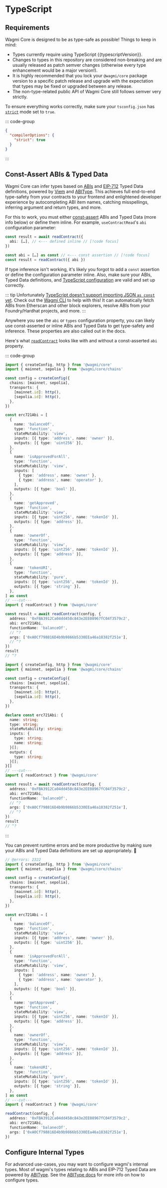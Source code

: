 <script setup>
import packageJson from '../../packages/core/package.json'

const typescriptVersion = packageJson.peerDependencies.typescript
</script>

# TypeScript

## Requirements

Wagmi Core is designed to be as type-safe as possible! Things to keep in mind:

- Types currently require using TypeScript {{typescriptVersion}}.
- Changes to types in this repository are considered non-breaking and are usually released as patch semver changes (otherwise every type enhancement would be a major version!).
- It is highly recommended that you lock your `@wagmi/core` package version to a specific patch release and upgrade with the expectation that types may be fixed or upgraded between any release.
- The non-type-related public API of Wagmi Core still follows semver very strictly.

To ensure everything works correctly, make sure your `tsconfig.json` has [`strict`](https://www.typescriptlang.org/tsconfig#strict) mode set to `true`.

::: code-group
```json [tsconfig.json]
{
  "compilerOptions": {
    "strict": true
  }
}
```
:::

## Const-Assert ABIs & Typed Data

Wagmi Core can infer types based on [ABIs](https://docs.soliditylang.org/en/latest/abi-spec.html#json) and [EIP-712](https://eips.ethereum.org/EIPS/eip-712) Typed Data definitions, powered by [Viem](https://viem.sh) and [ABIType](https://github.com/wagmi-dev/abitype). This achieves full end-to-end type-safety from your contracts to your frontend and enlightened developer experience by autocompleting ABI item names, catching misspellings, inferring argument and return types, and more.

For this to work, you must either [const-assert](https://www.typescriptlang.org/docs/handbook/release-notes/typescript-3-4.html#const-assertions) ABIs and Typed Data (more info below) or define them inline. For example, `useContractRead`'s `abi` configuration parameter:

```ts
const result = await readContract({
  abi: […], // <--- defined inline // [!code focus]
})
```

```ts
const abi = […] as const // <--- const assertion // [!code focus]
const result = readContract({ abi })
```

If type inference isn't working, it's likely you forgot to add a `const` assertion or define the configuration parameter inline. Also, make sure your ABIs, Typed Data definitions, and [TypeScript configuration](#requirements) are valid and set up correctly.

::: tip
Unfortunately [TypeScript doesn't support importing JSON `as const` yet](https://github.com/microsoft/TypeScript/issues/32063). Check out the [Wagmi CLI](/cli) to help with this! It can automatically fetch ABIs from Etherscan and other block explorers, resolve ABIs from your Foundry/Hardhat projects, and more.
:::

Anywhere you see the `abi` or `types` configuration property, you can likely use const-asserted or inline ABIs and Typed Data to get type-safety and inference. These properties are also called out in the docs.

Here's what [`readContract`](/core/actions/readContract) looks like with and without a const-asserted `abi` property.

::: code-group
```ts twoslash [Const-Asserted]
import { createConfig, http } from '@wagmi/core'
import { mainnet, sepolia } from '@wagmi/core/chains'

const config = createConfig({
  chains: [mainnet, sepolia],
  transports: {
    [mainnet.id]: http(),
    [sepolia.id]: http(),
  },
})

const erc721Abi = [
  {
    name: 'balanceOf',
    type: 'function',
    stateMutability: 'view',
    inputs: [{ type: 'address', name: 'owner' }],
    outputs: [{ type: 'uint256' }],
  },
  {
    name: 'isApprovedForAll',
    type: 'function',
    stateMutability: 'view',
    inputs: [
      { type: 'address', name: 'owner' },
      { type: 'address', name: 'operator' },
    ],
    outputs: [{ type: 'bool' }],
  },
  {
    name: 'getApproved',
    type: 'function',
    stateMutability: 'view',
    inputs: [{ type: 'uint256', name: 'tokenId' }],
    outputs: [{ type: 'address' }],
  },
  {
    name: 'ownerOf',
    type: 'function',
    stateMutability: 'view',
    inputs: [{ type: 'uint256', name: 'tokenId' }],
    outputs: [{ type: 'address' }],
  },
  {
    name: 'tokenURI',
    type: 'function',
    stateMutability: 'pure',
    inputs: [{ type: 'uint256', name: 'tokenId' }],
    outputs: [{ type: 'string' }],
  },
] as const
// ---cut---
import { readContract } from '@wagmi/core'

const result = await readContract(config, {
  address: '0xFBA3912Ca04dd458c843e2EE08967fC04f3579c2',
  abi: erc721Abi,
  functionName: 'balanceOf',
  // ^?
  args: ['0xA0Cf798816D4b9b9866b5330EEa46a18382f251e'],
  // ^?
})
result
// ^?
```
```ts twoslash [Not Const-Asserted]
import { createConfig, http } from '@wagmi/core'
import { mainnet, sepolia } from '@wagmi/core/chains'

const config = createConfig({
  chains: [mainnet, sepolia],
  transports: {
    [mainnet.id]: http(),
    [sepolia.id]: http(),
  },
})

declare const erc721Abi: {
  name: string;
  type: string;
  stateMutability: string;
  inputs: {
    type: string;
    name: string;
  }[];
  outputs: {
    type: string;
  }[];
}[]
// ---cut---
import { readContract } from '@wagmi/core'

const result = await readContract(config, {
  address: '0xFBA3912Ca04dd458c843e2EE08967fC04f3579c2',
  abi: erc721Abi,
  functionName: 'balanceOf',
  // ^?
  args: ['0xA0Cf798816D4b9b9866b5330EEa46a18382f251e'],
  // ^?
})
result
// ^?
```
:::

You can prevent runtime errors and be more productive by making sure your ABIs and Typed Data definitions are set up appropriately. 🎉

```ts twoslash
// @errors: 2322
import { createConfig, http } from '@wagmi/core'
import { mainnet, sepolia } from '@wagmi/core/chains'

const config = createConfig({
  chains: [mainnet, sepolia],
  transports: {
    [mainnet.id]: http(),
    [sepolia.id]: http(),
  },
})

const erc721Abi = [
  {
    name: 'balanceOf',
    type: 'function',
    stateMutability: 'view',
    inputs: [{ type: 'address', name: 'owner' }],
    outputs: [{ type: 'uint256' }],
  },
  {
    name: 'isApprovedForAll',
    type: 'function',
    stateMutability: 'view',
    inputs: [
      { type: 'address', name: 'owner' },
      { type: 'address', name: 'operator' },
    ],
    outputs: [{ type: 'bool' }],
  },
  {
    name: 'getApproved',
    type: 'function',
    stateMutability: 'view',
    inputs: [{ type: 'uint256', name: 'tokenId' }],
    outputs: [{ type: 'address' }],
  },
  {
    name: 'ownerOf',
    type: 'function',
    stateMutability: 'view',
    inputs: [{ type: 'uint256', name: 'tokenId' }],
    outputs: [{ type: 'address' }],
  },
  {
    name: 'tokenURI',
    type: 'function',
    stateMutability: 'pure',
    inputs: [{ type: 'uint256', name: 'tokenId' }],
    outputs: [{ type: 'string' }],
  },
] as const
// ---cut---
import { readContract } from '@wagmi/core'

readContract(config, {
  address: '0xFBA3912Ca04dd458c843e2EE08967fC04f3579c2',
  abi: erc721Abi,
  functionName: 'balanecOf',
  args: ['0xA0Cf798816D4b9b9866b5330EEa46a18382f251e'],
})
```

## Configure Internal Types

For advanced use-cases, you may want to configure wagmi's internal types. Most of wagmi's types relating to ABIs and EIP-712 Typed Data are powered by [ABIType](https://github.com/wagmi-dev/abitype). See the [ABIType docs](https://abitype.dev) for more info on how to configure types.